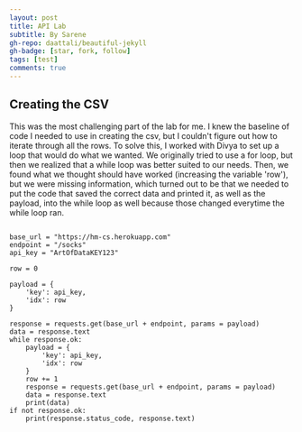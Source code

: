 ```yaml
---
layout: post
title: API Lab
subtitle: By Sarene
gh-repo: daattali/beautiful-jekyll
gh-badge: [star, fork, follow]
tags: [test]
comments: true
---
```


## Creating the CSV

This was the most challenging part of the lab for me. I knew the baseline of code I needed to use in creating the csv, but I couldn't figure out how to iterate through all the rows. To solve this, I worked with Divya to set up a loop that would do what we wanted. We originally tried to use a for loop, but then we realized that a while loop was better suited to our needs. Then, we found what we thought should have worked (increasing the variable 'row'), but we were missing information, which turned out to be that we needed to put the code that saved the correct data and printed it, as well as the payload, into the while loop as well because those changed everytime the while loop ran. 

~~~

base_url = "https://hm-cs.herokuapp.com"
endpoint = "/socks"
api_key = "ArtOfDataKEY123"

row = 0

payload = {
    'key': api_key,
    'idx': row
}

response = requests.get(base_url + endpoint, params = payload)
data = response.text
while response.ok:
    payload = {
        'key': api_key,
        'idx': row
    }
    row += 1
    response = requests.get(base_url + endpoint, params = payload)
    data = response.text
    print(data)
if not response.ok:
    print(response.status_code, response.text)
    
~~~

